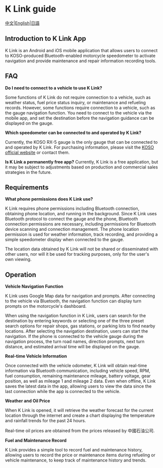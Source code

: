 # K Link guide

[中文](https://koso-app.github.io/KOSO-Apps/klink_how_to)|[English](https://koso-app.github.io/KOSO-Apps/klink_how_to_en)|[日語](https://koso-app.github.io/KOSO-Apps/klink_how_to_jp)



## Introduction to K Link App

K Link is an Android and iOS mobile application that allows users to connect to KOSO-produced Bluetooth-enabled motorcycle speedometer to activate navigation and provide maintenance and repair information recording tools.



## FAQ

**Do I need to connect to a vehicle to use K Link?**

Some functions of K Link do not require connection to a vehicle, such as weather status, fuel price status inquiry, or maintenance and refueling records. However, some functions require connection to a vehicle, such as the gauge navigation function. You need to connect to the vehicle via the mobile app, and set the destination before the navigation guidance can be displayed on the gauge.



**Which speedometer can be connected to and operated by K Link?**

Currently, the KOSO RX-5 gauge is the only gauge that can be connected to and operated by K Link. For purchasing information, please visit the [KOSO official website](https://www.koso.com.tw/) or contact them.



**Is K Link a permanently free app?**
Currently, K Link is a free application, but it may be subject to adjustments based on production and commercial sales strategies in the future.


## Requirements


**What phone permissions does K Link use?**

K Link requires phone permissions including Bluetooth connection, obtaining phone location, and running in the background. Since K Link uses Bluetooth protocol to connect the gauge and the phone, Bluetooth connection permissions are necessary, including permissions for Bluetooth device scanning and connection management. The phone location permission is used for weather information, track recording, and providing a simple speedometer display when connected to the gauge.

The location data obtained by K Link will not be shared or disseminated with other users, nor will it be used for tracking purposes, only for the user's own viewing.


## Operation


**Vehicle Navigation Function**

K Link uses Google Map data for navigation and prompts. After connecting to the vehicle via Bluetooth, the navigation function can display turn prompts on the motorcycle's dashboard.

When using the navigation function in K Link, users can search for the destination by entering keywords or selecting one of the three preset search options for repair shops, gas stations, or parking lots to find nearby locations. After selecting the navigation destination, users can start the navigation. If the phone is connected to the vehicle gauge during the navigation process, the turn road names, direction prompts, next turn distance, and estimated arrival time will be displayed on the gauge.



**Real-time Vehicle Information**

Once connected with the vehicle odometer, K Link will obtain real-time information via Bluetooth communication, including vehicle speed, RPM, fuel consumption, remaining maintenance mileage, battery voltage, gear position, as well as mileage 1 and mileage 2 data. Even when offline, K Link saves the latest data in the app, allowing users to view the data since the last connection while the app is connected to the vehicle.



**Weather and Oil Price**

When K Link is opened, it will retrieve the weather forecast for the current location through the internet and create a chart displaying the temperature and rainfall trends for the past 24 hours.

Real-time oil prices are obtained from the prices released by 中國石油公司.



**Fuel and Maintenance Record**

K Link provides a simple tool to record fuel and maintenance history, allowing users to record the price or maintenance items during refueling or vehicle maintenance, to keep track of maintenance history and trends.